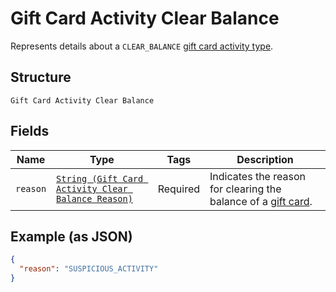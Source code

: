 
# Gift Card Activity Clear Balance

Represents details about a `CLEAR_BALANCE` [gift card activity type](../../doc/models/gift-card-activity-type.md).

## Structure

`Gift Card Activity Clear Balance`

## Fields

| Name | Type | Tags | Description |
|  --- | --- | --- | --- |
| `reason` | [`String (Gift Card Activity Clear Balance Reason)`](../../doc/models/gift-card-activity-clear-balance-reason.md) | Required | Indicates the reason for clearing the balance of a [gift card](../../doc/models/gift-card.md). |

## Example (as JSON)

```json
{
  "reason": "SUSPICIOUS_ACTIVITY"
}
```

